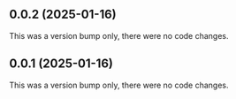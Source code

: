 ## 0.0.2 (2025-01-16)

This was a version bump only, there were no code changes.

## 0.0.1 (2025-01-16)

This was a version bump only, there were no code changes.